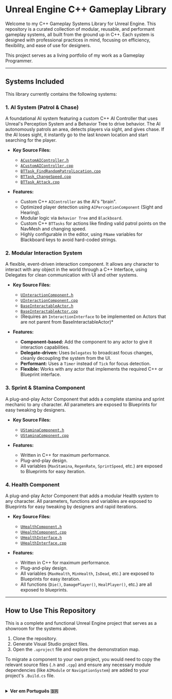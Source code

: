 # Unreal Engine C++ Gameplay Library

Welcome to my C++ Gameplay Systems Library for Unreal Engine. This repository is a curated collection of modular, reusable, and performant gameplay systems, all built from the ground up in C++. Each system is designed with professional practices in mind, focusing on efficiency, flexibility, and ease of use for designers.

This project serves as a living portfolio of my work as a Gameplay Programmer.

---

## Systems Included

This library currently contains the following systems:

### 1. AI System (Patrol & Chase)
A foundational AI system featuring a custom C++ AI Controller that uses Unreal's Perception System and a Behavior Tree to drive behavior. The AI autonomously patrols an area, detects players via sight, and gives chase. If the AI loses sight, it instantly go to the last known location and start searching for the player.

* **Key Source Files:**
    * [`ACustomAIController.h`](Source/NewPortfolio/Public/CustomAIController.h)
    * [`ACustomAIController.cpp`](Source/NewPortfolio/Private/CustomAIController.cpp)
    * [`BTTask_FindRandomPatrolLocation.cpp`](Source/NewPortfolio/Private/BTTask_FindRandomPatrolLocation.cpp)
    * [`BTTask_ChangeSpeed.cpp`](Source/NewPortfolio/Private/BTTask_ChangeSpeed.cpp)
    * [`BTTask_Attack.cpp`](Source/NewPortfolio/Private/BTTask_Attack.cpp)

* **Features:**
    * Custom C++ `AIController` as the AI's "brain".
    * Optimized player detection using `AIPerceptionComponent` (Sight and Hearing).
    * Modular logic via `Behavior Tree` and `Blackboard`.
    * Custom C++ `BTTasks` for actions like finding valid patrol points on the NavMesh and changing speed.
    * Highly configurable in the editor, using `FName` variables for Blackboard keys to avoid hard-coded strings.

### 2. Modular Interaction System
A flexible, event-driven interaction component. It allows any character to interact with any object in the world through a C++ Interface, using Delegates for clean communication with UI and other systems.

* **Key Source Files:**
    * [`UInteractionComponent.h`](Source/NewPortfolio/Public/InteractionComponent.h)
    * [`UInteractionComponent.cpp`](Source/NewPortfolio/Private/InteractionComponent.cpp)
    * [`BaseInteractableActor.h`](Source/NewPortfolio/Public/BaseInteractableActor.h)
    * [`BaseInteractableActor.cpp`](Source/NewPortfolio/Private/BaseInteractableActor.cpp)
    * (Requires an `InteractionInterface` to be implemented on Actors that are not parent from BaseInteractableActor)*

* **Features:**
    * **Component-based:** Add the component to any actor to give it interaction capabilities.
    * **Delegate-driven:** Uses `Delegates` to broadcast focus changes, cleanly decoupling the system from the UI.
    * **Performant:** Uses a `Timer` instead of `Tick` for focus detection.
    * **Flexible:** Works with any actor that implements the required C++ or Blueprint interface.

### 3. Sprint & Stamina Component
A plug-and-play Actor Component that adds a complete stamina and sprint mechanic to any character. All parameters are exposed to Blueprints for easy tweaking by designers.

* **Key Source Files:**
    * [`UStaminaComponent.h`](Source/NewPortfolio/Public/StaminaComponent.h)
    * [`UStaminaComponent.cpp`](Source/NewPortfolio/Private/StaminaComponent.cpp)

* **Features:**
    * Written in C++ for maximum performance.
    * Plug-and-play design.
    * All variables (`MaxStamina`, `RegenRate`, `SprintSpeed`, etc.) are exposed to Blueprints for easy iteration.
 
### 4. Health Component
A plug-and-play Actor Component that adds a modular Health system to any character. All parameters, functions and variables are exposed to Blueprints for easy tweaking by designers and rapid iterations.

* **Key Source Files:**
    * [`UHealthComponent.h`](Source/NewPortfolio/Public/HealthComponent.h)
    * [`UHealthComponent.cpp`](Source/NewPortfolio/Private/HealthComponent.cpp)
    * [`UHealthInterface.h`](Source/NewPortfolio/Public/HealthInterface.h)
    * [`UHealthInterface.cpp`](Source/NewPortfolio/Private/HealthInterface.cpp)

* **Features:**
    * Written in C++ for maximum performance.
    * Plug-and-play design.
    * All variables (`MaxHealth`, `MinHealth`, `IsDead`, etc.) are exposed to Blueprints for easy iteration.
    * All functions (`Die()`, `DamagePlayer()`, `HealPlayer()`, etc.) are all exposed to blueprints.
 
---

## How to Use This Repository

This is a complete and functional Unreal Engine project that serves as a showroom for the systems above.
1.  Clone the repository.
2.  Generate Visual Studio project files.
3.  Open the `.uproject` file and explore the demonstration map.

To migrate a component to your own project, you would need to copy the relevant source files (`.h` and `.cpp`) and ensure any necessary module dependencies (like `AIModule` or `NavigationSystem`) are added to your project's `.Build.cs` file.

<br>

<details>
<summary><strong>Ver em Português 🇧🇷</strong></summary>

# Biblioteca de Sistemas de Gameplay em C++ para Unreal Engine

Bem-vindo à minha Biblioteca de Sistemas de Gameplay em C++ para a Unreal Engine. Este repositório é uma coleção de sistemas de gameplay modulares, reutilizáveis e performáticos, todos construídos do zero em C++. Cada sistema foi projetado com práticas profissionais em mente, focando em eficiência, flexibilidade e facilidade de uso para designers.

Este projeto serve como um portfólio vivo do meu trabalho como Programador de Gameplay.

---

## Sistemas Incluídos

Atualmente, esta biblioteca contém os seguintes sistemas:

### 1. Sistema de IA (Patrulha e Perseguição)
Um sistema de IA fundamental que apresenta um `AIController` customizado em C++ que usa o Sistema de Percepção da Unreal e uma `Behavior Tree` para guiar o comportamento. A IA patrulha uma área de forma autônoma, detecta jogadores através da visão e os persegue. Se ela perder o jogador de vista, ela instantaneamente vai até a última localização conhecida do jogador e procura pelo jogador.

* **Principais Arquivos de Código:**
    * [`ACustomAIController.h`](Source/NewPortfolio/Public/CustomAIController.h)
    * [`ACustomAIController.cpp`](Source/NewPortfolio/Private/CustomAIController.cpp)
    * [`BTTask_FindRandomPatrolLocation.cpp`](Source/NewPortfolio/Private/BTTask_FindRandomPatrolLocation.cpp)
    * [`BTTask_ChangeSpeed.cpp`](Source/NewPortfolio/Private/BTTask_ChangeSpeed.cpp)
    * [`BTTask_Attack.cpp`](Source/NewPortfolio/Private/BTTask_Attack.cpp)

* **Funcionalidades:**
    * `AIController` customizado em C++ como o "cérebro" da IA.
    * Detecção de jogador otimizada com `AIPerceptionComponent` (Visão e Audição).
    * Lógica modular com `Behavior Tree` e `Blackboard`.
    * `BTTasks` customizadas em C++ para ações como encontrar pontos de patrulha válidos na NavMesh e alterar a velocidade.
    * Altamente configurável no editor, usando variáveis `FName` para as chaves do Blackboard para evitar texto hard-coded.

### 2. Sistema de Interação Modular
Um componente de interação flexível e orientado a eventos. Ele permite que qualquer personagem interaja com qualquer objeto no mundo através de uma Interface C++, usando `Delegates` para uma comunicação limpa com a UI e outros sistemas.

* **Principais Arquivos de Código:**
    * [`UInteractionComponent.h`](Source/NewPortfolio/Public/InteractionComponent.h)
    * [`UInteractionComponent.cpp`](Source/NewPortfolio/Private/InteractionComponent.cpp)
    * [`BaseInteractableActor.h`](Source/NewPortfolio/Public/BaseInteractableActor.h)
    * [`BaseInteractableActor.cpp`](Source/NewPortfolio/Private/BaseInteractableActor.cpp)
    * (Requer que uma `InteractionInterface` seja implementada nos Actors que não são filhos da classe BaseInteractableItem.)*

* **Funcionalidades:**
    * **Baseado em Componente:** Adicione o componente a qualquer ator para dar a ele capacidades de interação.
    * **Orientado por Delegates:** Usa `Delegates` para transmitir mudanças de foco, desacoplando o sistema da UI.
    * **Performático:** Usa um `Timer` em vez do `Tick` para a detecção de foco.
    * **Flexível:** Funciona com qualquer ator que implemente a interface C++ ou Blueprint necessária.

### 3. Componente de Sprint e Stamina
Um Componente de Ator plug-and-play que adiciona uma mecânica completa de stamina e corrida a qualquer personagem. Todos os parâmetros são expostos para Blueprints para ajustes rápidos por designers.

* **Principais Arquivos de Código:**
    * [`UStaminaComponent.h`](Source/NewPortfolio/Public/StaminaComponent.h)
    * [`UStaminaComponent.cpp`](Source/NewPortfolio/Private/StaminaComponent.cpp)

* **Funcionalidades:**
    * Escrito em C++ para máxima performance.
    * Design plug-and-play.
    * Todas as variáveis (`MaxStamina`, `RegenRate`, `SprintSpeed`, etc.) são expostas para Blueprints para iteração rápida.
 
### 4. Componente de Vida
Um Actor Component também Plug-and-Play que implementa um sistema modular e completo de vida em qualquer ator ou personagem. Todas as funções, variáveis e parâmetros são expostos para blueprint para, além de ajudar nos ajustes rápidos por designers, também implementar lógicas customizadas via Blueprint, se for da preferência do usuário.

* **Principais Arquivos de Código:**
    * [`UHealthComponent.h`](Source/NewPortfolio/Public/HealthComponent.h)
    * [`UHealthComponent.cpp`](Source/NewPortfolio/Private/HealthComponent.cpp)
    * [`UHealthInterface.h`](Source/NewPortfolio/Public/HealthInterface.h)
    * [`UHealthInterface.cpp`](Source/NewPortfolio/Private/HealthInterface.cpp)

* **Funcionalidades:**
    * Escrito inteiramente em C++ para máxima performance.
    * Plug-and-play design.
    * Todas as variáveis (`MaxHealth`, `MinHealth`, `IsDead`, etc.) são expostas para blueprint para fácil iteração.
    * As funções (`Die()`, `HealPlayer()`, `DamagePlayer()`, etc.) estão todas expostas para blueprints também.

---

## Como Usar Este Repositório

Este é um projeto Unreal Engine completo e funcional que serve como uma vitrine para os sistemas acima.
1.  Clone o repositório.
2.  Gere os arquivos de projeto do Visual Studio.
3.  Abra o arquivo `.uproject` e explore o mapa de demonstração.

Para migrar um componente para o seu próprio projeto, você precisaria copiar os arquivos de código relevantes (`.h` e `.cpp`) e garantir que quaisquer dependências de módulo necessárias (como `AIModule` ou `NavigationSystem`) sejam adicionadas ao arquivo `.Build.cs` do seu projeto.

</details>
